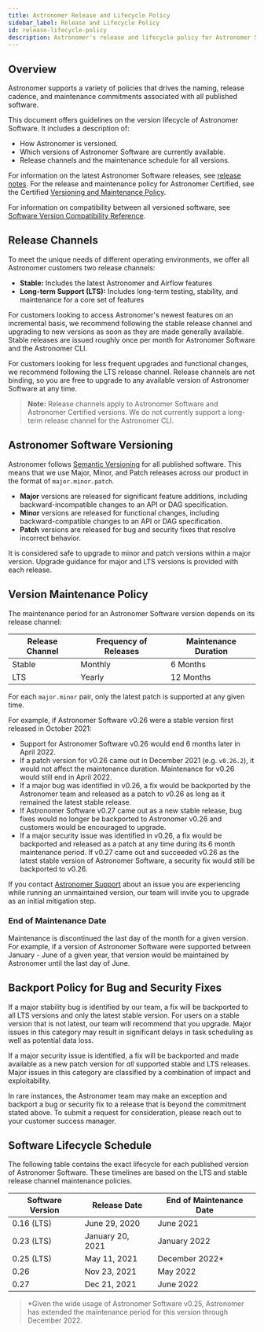```yaml
---
title: Astronomer Release and Lifecycle Policy
sidebar_label: Release and Lifecycle Policy
id: release-lifecycle-policy
description: Astronomer's release and lifecycle policy for Astronomer Software.
---
```


## Overview

Astronomer supports a variety of policies that drives the naming, release cadence, and maintenance commitments associated with all published software.

This document offers guidelines on the version lifecycle of Astronomer Software. It includes a description of:

- How Astronomer is versioned.
- Which versions of Astronomer Software are currently available.
- Release channels and the maintenance schedule for all versions.

For information on the latest Astronomer Software releases, see [release notes](release-notes.md). For the release and maintenance policy for Astronomer Certified, see the Certified [Versioning and Maintenance Policy](ac-support-policy.md).

For information on compatibility between all versioned software, see [Software Version Compatibility Reference](release-lifecycle-policy.md).

## Release Channels

To meet the unique needs of different operating environments, we offer all Astronomer customers two release channels:

- **Stable:** Includes the latest Astronomer and Airflow features
- **Long-term Support (LTS):** Includes long-term testing, stability, and maintenance for a core set of features

For customers looking to access Astronomer's newest features on an incremental basis, we recommend following the stable release channel and upgrading to new versions as soon as they are made generally available. Stable releases are issued roughly once per month for Astronomer Software and the Astronomer CLI.

For customers looking for less frequent upgrades and functional changes, we recommend following the LTS release channel. Release channels are not binding, so you are free to upgrade to any available version of Astronomer Software at any time.

> **Note:** Release channels apply to Astronomer Software and Astronomer Certified versions. We do not currently support a long-term release channel for the Astronomer CLI.

## Astronomer Software Versioning

Astronomer follows [Semantic Versioning](https://semver.org/) for all published software. This means that we use Major, Minor, and Patch releases across our product in the format of `major.minor.patch`.

- **Major** versions are released for significant feature additions, including backward-incompatible changes to an API or DAG specification.
- **Minor** versions are released for functional changes, including backward-compatible changes to an API or DAG specification.
- **Patch** versions are released for bug and security fixes that resolve incorrect behavior.

It is considered safe to upgrade to minor and patch versions within a major version. Upgrade guidance for major and LTS versions is provided with each release.

## Version Maintenance Policy

The maintenance period for an Astronomer Software version depends on its release channel:

| Release Channel | Frequency of Releases | Maintenance Duration |
| --------------- | --------------------- | -------------------- |
| Stable          | Monthly               | 6 Months             |
| LTS             | Yearly                | 12 Months            |

For each `major.minor` pair, only the latest patch is supported at any given time.

For example, if Astronomer Software v0.26 were a stable version first released in October 2021:

- Support for Astronomer Software v0.26 would end 6 months later in April 2022.
- If a patch version for v0.26 came out in December 2021 (e.g. `v0.26.2`), it would not affect the maintenance duration. Maintenance for v0.26 would still end in April 2022.
- If a major bug was identified in v0.26, a fix would be backported by the Astronomer team and released as a patch to v0.26 as long as it remained the latest stable release.
- If Astronomer Software v0.27 came out as a new stable release, bug fixes would no longer be backported to Astronomer v0.26 and customers would be encouraged to upgrade.
- If a major security issue was identified in v0.26, a fix would be backported and released as a patch at any time during its 6 month maintenance period. If v0.27 came out and succeeded v0.26 as the latest stable version of Astronomer Software, a security fix would still be backported to v0.26.

If you contact [Astronomer Support](https://support.astronomer.io) about an issue you are experiencing while running an unmaintained version, our team will invite you to upgrade as an initial mitigation step.

### End of Maintenance Date

Maintenance is discontinued the last day of the month for a given version. For example, if a version of Astronomer Software were supported between January - June of a given year, that version would be maintained by Astronomer until the last day of June.

## Backport Policy for Bug and Security Fixes

If a major stability bug is identified by our team, a fix will be backported to all LTS versions and only the latest stable version. For users on a stable version that is not latest, our team will recommend that you upgrade. Major issues in this category may result in significant delays in task scheduling as well as potential data loss.

If a major security issue is identified, a fix will be backported and made available as a new patch version for _all_ supported stable and LTS releases. Major issues in this category are classified by a combination of impact and exploitability.

In rare instances, the Astronomer team may make an exception and backport a bug or security fix to a release that is beyond the commitment stated above. To submit a request for consideration, please reach out to your customer success manager.

## Software Lifecycle Schedule

The following table contains the exact lifecycle for each published version of Astronomer Software. These timelines are based on the LTS and stable release channel maintenance policies.

| Software Version | Release Date     | End of Maintenance Date |
| ------------------ | ---------------- | ----------------------- |
| 0.16 (LTS)         | June 29, 2020    | June 2021               |
| 0.23 (LTS)         | January 20, 2021 | January 2022            |
| 0.25 (LTS)         | May 11, 2021     | December 2022*          |
| 0.26               | Nov 23, 2021     | May 2022                |
| 0.27               | Dec 21, 2021     | June 2022               |

> *Given the wide usage of Astronomer Software v0.25, Astronomer has extended the maintenance period for this version through December 2022.
